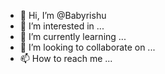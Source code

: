 - 👋 Hi, I’m @Babyrishu
- 👀 I’m interested in ...
- 🌱 I’m currently learning ...
- 💞️ I’m looking to collaborate on ...
- 📫 How to reach me ...

<!---
Babyrishu/Babyrishu is a ✨ special ✨ repository because its `README.md` (this file) appears on your GitHub profile.
You can click the Preview link to take a look at your changes.
--->
